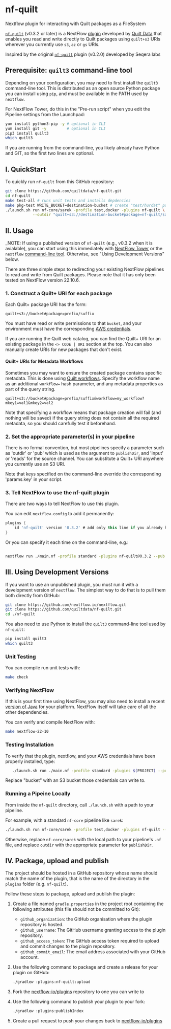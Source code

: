 # nf-quilt

Nextflow plugin for interacting with Quilt packages as a FileSystem

[`nf-quilt`](https://github.com/quiltdata/nf-quilt) (v0.3.2 or later) is a NextFlow [plugin](https://www.nextflow.io/docs/latest/plugins.html)
developed by [Quilt Data](https://quiltdata.com/) that enables you read and write directly
to Quilt packages using `quilt+s3` URIs wherever you currently use `s3`, `az` or `gs` URIs.

Inspired by the original [`nf-quilt`](https://github.com/nextflow-io/nf-quilt) plugin (v0.2.0) developed by Seqera labs

## Prerequisite:  `quilt3` command-line tool

Depending on your configuration, you may need to first install the `quilt3` command-line tool.
This is distributed as an open source Python package you can install using `pip`,
and must be available in the PATH used by `nextflow`.

For NextFlow Tower, do this in the "Pre-run script" when you edit the Pipeline settings from the Launchpad:

```bash
yum install python3-pip -y # optional in CLI
yum install git -y         # optional in CLI
pip3 install quilt3
which quilt3
```

If you are running from the command-line, you likely already have Python and GIT,
so the first two lines are optional.

## I. QuickStart

To quickly run `nf-quilt` from this GitHub repository:

```bash
git clone https://github.com/quiltdata/nf-quilt.git
cd nf-quilt
make test-all # runs unit tests and installs depdencies
make pkg-test WRITE_BUCKET=destination-bucket # create "test/hurdat" package
./launch.sh run nf-core/sarek -profile test,docker -plugins nf-quilt \
            --outdir "quilt+s3://destination-bucket#package=nf-quilt/sarek"

```

## II. Usage

_NOTE: If using a published version of `nf-quilt` (e.g., v0.3.2 when it is avialable),
you can start using this immediately with [NextFlow Tower](https://cloud.tower.nf) or
the `nextflow` [command-line tool](https://github.com/nextflow-io/nextflow).
Otherwise, see "Using Development Versions" below.

There are three simple steps to redirecting your existing NextFlow pipelines to read and write from
Quilt packages. Please note that it has only been tested on NextFlow version 22.10.6.

### 1. Construct a Quilt+ URI for each package

Each Quilt+ package URI has the form:

```string
quilt+s3://bucket#package=prefix/suffix
```

You must have read or write permissions to that `bucket`,
and your environment must have the corresponding
[AWS credentials](https://docs.aws.amazon.com/cli/latest/userguide/cli-configure-files.html).

If you are running the Quilt web catalog, you can find the Quilt+ URI
for an existing package in the `<> CODE | URI` section at the top.
You can also manually create URIs for new packages that don't exist.

#### Quilt+ URIs for Metadata Workflows

Sometimes you may want to ensure the created package contains specific metadata.
This is done using [Quilt workflows](https://docs.quiltdata.com/advanced/workflows).
Specify the workflow name as an additional `workflow=` hash parameter,
and any metadata properties as part of the query string.

```string
quilt+s3://bucket#package=prefix/suffix&workflow=my_workflow?mkey1=val1&mkey2=val2
```

Note that specifying a workflow means that package creation will fail (and nothing will be saved)
if the query string does not contain all the required metadata,
so you should carefully test it beforehand.

### 2. Set the appropriate parameter(s) in your pipeline

There is no formal convention, but most pipelines specify a parameter such as 'outdir' or 'pub'
which is used as the argument to `publishDir`, and 'input' or 'reads' for the source channel.
You can substitute a Quilt+ URI anywhere you currently use an S3 URI.

Note that keys specified on the command-line override the corresponding 'params.key' in your script.

### 3. Tell NextFlow to use the nf-quilt plugin

There are two ways to tell NextFlow to use this plugin.

You can edit `nextflow.config` to add it permanently:

```groovy
plugins {
    id 'nf-quilt' version '0.3.2' # add only this line if you already have other plugins
}
```

Or you can specify it each time on the command-line, e.g.:

```bash

nextflow run ./main.nf -profile standard -plugins nf-quilt@0.3.2 --pub 'quilt+s3://bucket#package=prefix/suffix'
```

## III. Using Development Versions

If you want to use an unpublished plugin, you must run it with a development version of `nextflow`.
The simplest way to do that is to pull them both directly from GitHub:

```bash
git clone https://github.com/nextflow.io/nextflow.git
git clone https://github.com/quiltdata/nf-quilt.git
cd ./nf-quilt
```

You also need to use Python to install the `quilt3` command-line tool used by `nf-quilt`:

```bash
pip install quilt3
which quilt3
```

### Unit Testing

You can compile run unit tests with:

```bash
make check
```

### Verifying NextFlow

If this is your first time using NextFlow, you may also need to install a recent
[version of Java](https://www.java.com/en/download/help/download_options.html) for your platform.
NextFlow itself will take care of all the other dependencies.

You can verify and compile NextFlow with:

```bash
make nextflow-22-10
```

### Testing Installation

To verify that the plugin, nextflow, and your AWS credentials have been properly installed,
type:

```bash
   ./launch.sh run ./main.nf -profile standard -plugins $(PROJECT) --pub "quilt+s3://bucket#package=test/hurdat"
```

Replace "bucket" with an S3 bucket those credentials can write to.

### Running a Pipeine Locally

From inside the `nf-quilt` directory, call `./launch.sh` with a path to your pipeline.

For example, with a standard `nf-core` pipeline like `sarek`:

```bash
./launch.sh run nf-core/sarek -profile test,docker -plugins nf-quilt --outdir "quilt+s3://bucket#package=nf-quilt/sarek"
```

Otherwise, replace `nf-core/sarek` with the local path to your pipeline's `.nf` file,
and replace `outdir` with the appropriate parameter for `publishDir`.

## IV. Package, upload and publish

The project should be hosted in a GitHub repository whose name should match the name of the plugin,
that is the name of the directory in the `plugins` folder (e.g. `nf-quilt`).

Follow these steps to package, upload and publish the plugin:

1. Create a file named `gradle.properties` in the project root containing the following attributes (this file should not be committed to Git):

   * `github_organization`: the GitHub organisation where the plugin repository is hosted.
   * `github_username`: The GitHub username granting access to the plugin repository.
   * `github_access_token`: The GitHub access token required to upload and commit changes to the plugin repository.
   * `github_commit_email`: The email address associated with your GitHub account.

2. Use the following command to package and create a release for your plugin on GitHub:

   ```bash
   ./gradlew :plugins:nf-quilt:upload
   ```

3. Fork the [nextflow-io/plugins](https://github.com/nextflow-io/plugins) repository to one you can write to

4. Use the following command to publish your plugin to your fork:

   ```bash
   ./gradlew :plugins:publishIndex
   ```

5. Create a pull request to push your changes back to [nextflow-io/plugins](https://github.com/nextflow-io/plugins/blob/main/plugins.json)
